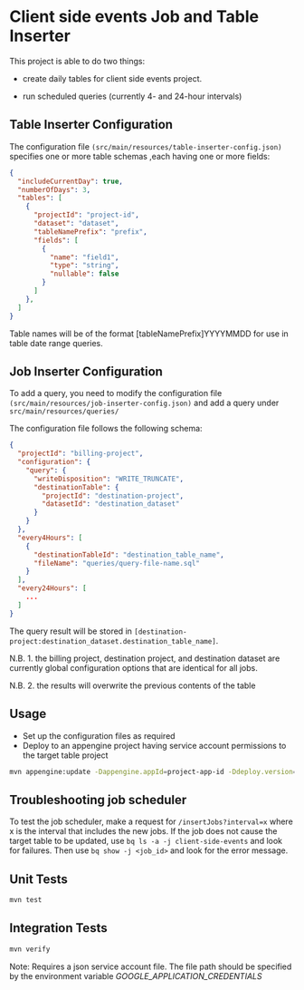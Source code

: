 # Client side events Job and Table Inserter

This project is able to do two things:

- create daily tables for client side events project.

- run scheduled queries (currently 4- and 24-hour intervals)

## Table Inserter Configuration

The configuration file `(src/main/resources/table-inserter-config.json)` specifies one or more table schemas ,each having one or more fields:

```json
{
  "includeCurrentDay": true,
  "numberOfDays": 3,
  "tables": [
    {
      "projectId": "project-id",
      "dataset": "dataset",
      "tableNamePrefix": "prefix",
      "fields": [
        {
          "name": "field1",
          "type": "string",
          "nullable": false
        }
      ]
    },
  ]
}
```

Table names will be of the format [tableNamePrefix]YYYYMMDD for use in table date range queries.

## Job Inserter Configuration

To add a query, you need to modify the configuration file `(src/main/resources/job-inserter-config.json)`
and add a query under `src/main/resources/queries/`

The configuration file follows the following schema:

```json
{
  "projectId": "billing-project",
  "configuration": {
    "query": {
      "writeDisposition": "WRITE_TRUNCATE",
      "destinationTable": {
        "projectId": "destination-project",
        "datasetId": "destination_dataset"
      }
    }
  },
  "every4Hours": [
    {
      "destinationTableId": "destination_table_name",
      "fileName": "queries/query-file-name.sql"
    }
  ],
  "every24Hours": [
    ...
  ]
}
```

The query result will be stored in `[destination-project:destination_dataset.destination_table_name]`.

N.B. 1. the billing project, destination project, and destination dataset are currently global configuration options
that are identical for all jobs.

N.B. 2. the results will overwrite the previous contents of the table

## Usage

 - Set up the configuration files as required
 - Deploy to an appengine project having service account permissions to the target table project

```bash
mvn appengine:update -Dappengine.appId=project-app-id -Ddeploy.version=[version-num] -Ddeploy.module=[default | module-name]
```

## Troubleshooting job scheduler

To test the job scheduler, make a request for `/insertJobs?interval=x` where x
is the interval that includes the new jobs. If the job does not cause the target
table to be updated, use `bq ls -a -j client-side-events` and look for failures.
Then use `bq show -j <job_id>` and look for the error message.

## Unit Tests

```bash
mvn test
```

## Integration Tests

```bash
mvn verify
```
Note: Requires a json service account file.  The file path should be specified by the environment variable *GOOGLE_APPLICATION_CREDENTIALS*
